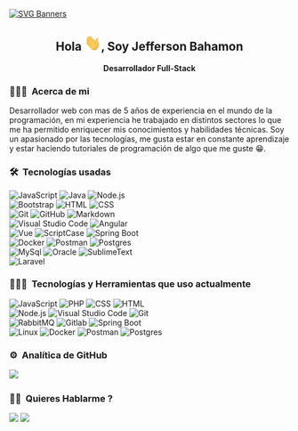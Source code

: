 [![SVG Banners](https://svg-banners.vercel.app/api?type=typeWriter&text1=Bienvenidos!!👨‍💻&width=1500&height=200)](https://github.com/jbahamonc)

<h2 align="center">Hola <img alt="Night Coding" src="./resources/Hi.gif" width='30' />, Soy Jefferson Bahamon</h2>
<p align="center" ><b>Desarrollador Full-Stack</b></p>

### 👨🏻‍💻 &nbsp;Acerca de mi

Desarrollador web con mas de 5 años de experiencia en el mundo de la programación, en mi experiencia he trabajado en distintos sectores lo que me ha permitido enriquecer mis conocimientos y habilidades técnicas. Soy un apasionado por las tecnologías, me gusta estar en constante aprendizaje y estar haciendo tutoriales de programación de algo que me guste 😁.



### 🛠 &nbsp;Tecnologías usadas

![JavaScript](https://img.shields.io/badge/-JavaScript-05122A?style=flat&logo=javascript)
![Java](https://img.shields.io/badge/-Java-05122A?style=flat&logo=java&logoColor=FFA518)
![Node.js](https://img.shields.io/badge/-Node.js-05122A?style=flat&logo=node.js)\
![Bootstrap](https://img.shields.io/badge/-Bootstrap-05122A?style=flat&logo=bootstrap&logoColor=563D7C)
![HTML](https://img.shields.io/badge/-HTML-05122A?style=flat&logo=HTML5)
![CSS](https://img.shields.io/badge/-CSS-05122A?style=flat&logo=CSS3&logoColor=1572B6)\
![Git](https://img.shields.io/badge/-Git-05122A?style=flat&logo=git)
![GitHub](https://img.shields.io/badge/-GitHub-05122A?style=flat&logo=github)
![Markdown](https://img.shields.io/badge/-Markdown-05122A?style=flat&logo=markdown)\
![Visual Studio Code](https://img.shields.io/badge/-Visual%20Studio%20Code-05122A?style=flat&logo=visual-studio-code&logoColor=007ACC)
![Angular](https://img.shields.io/badge/-Angular-05122A?style=flat&logo=angular&logoColor=red)\
![Vue](https://img.shields.io/badge/-Vue-05122A?style=flat&logo=vue)
![ScriptCase](https://img.shields.io/badge/-ScriptCase-05122A?style=flat&logo=ScriptCase)
![Spring Boot](https://img.shields.io/badge/-Sprint_Boot-05122A?style=flat&logo=Spring)\
![Docker](https://img.shields.io/badge/-Docker-05122A?style=flat&logo=docker)
![Postman](https://img.shields.io/badge/-Postman-05122A?style=flat&logo=postman)
![Postgres](https://img.shields.io/badge/-Postgres-05122A?style=flat&logo=postgresql)\
![MySql](https://img.shields.io/badge/-MySql-05122A?style=flat&logo=mysql)
![Oracle](https://img.shields.io/badge/-OracleDB-05122A?style=flat&logo=oracle&logoColor=red)
![SublimeText](https://img.shields.io/badge/-SublimeText-05122A?style=flat&logo=sublimetext)\
![Laravel](https://img.shields.io/badge/-Laravel-05122A?style=flat&logo=laravel&logoColor=red)




### 👨🏻‍💻 &nbsp;Tecnologías y Herramientas que uso actualmente

![JavaScript](https://img.shields.io/badge/-JavaScript-05122A?style=flat&logo=javascript)
![PHP](https://img.shields.io/badge/-PHP-05122A?style=flat&logo=PHP)
![CSS](https://img.shields.io/badge/-CSS-05122A?style=flat&logo=CSS3&logoColor=1572B6)
![HTML](https://img.shields.io/badge/-HTML-05122A?style=flat&logo=HTML5)\
![Node.js](https://img.shields.io/badge/-Node.js-05122A?style=flat&logo=node.js)
![Visual Studio Code](https://img.shields.io/badge/-Visual%20Studio%20Code-05122A?style=flat&logo=visual-studio-code&logoColor=007ACC)
![Git](https://img.shields.io/badge/-Git-05122A?style=flat&logo=git)\
![RabbitMQ](https://img.shields.io/badge/-RabbitMQ-05122A?style=flat&logo=RabbitMQ)
![Gitlab](https://img.shields.io/badge/-Gitlab--CI-05122A?style=flat&logo=Gitlab)
![Spring Boot](https://img.shields.io/badge/-Sprint_Boot-05122A?style=flat&logo=Spring)\
![Linux](https://img.shields.io/badge/-Linux-05122A?style=flat&logo=linux)
![Docker](https://img.shields.io/badge/-Docker-05122A?style=flat&logo=docker)
![Postman](https://img.shields.io/badge/-Postman-05122A?style=flat&logo=postman)
![Postgres](https://img.shields.io/badge/-Postgres-05122A?style=flat&logo=postgresql)

### ⚙️ &nbsp;Analítica de GitHub

  <p align="left">
  <a href="https://github.com/jbahamonc">
    <img height="180em" src="https://github-readme-stats-eight-theta.vercel.app/api/top-langs/?username=jbahamonc&layout=compact&langs_count=8&theme=algolia"/>
  </a>
</p>

### 🤝🏻 &nbsp;Quieres Hablarme ?

<p align="left">
<a href="https://linkedin.com/in/jbahamonc" target="_blank"><img src="https://img.shields.io/badge/-Jefferson%20Bahamon-0077B5?style=flat&logo=Linkedin&logoColor=white"/></a>
<a href="mailto:jefersonbahamon@gmail.com"><img src="https://img.shields.io/badge/-jefersonbahamon@gmail.com-D14836?style=flat&logo=Gmail&logoColor=white"/></a>
</p>